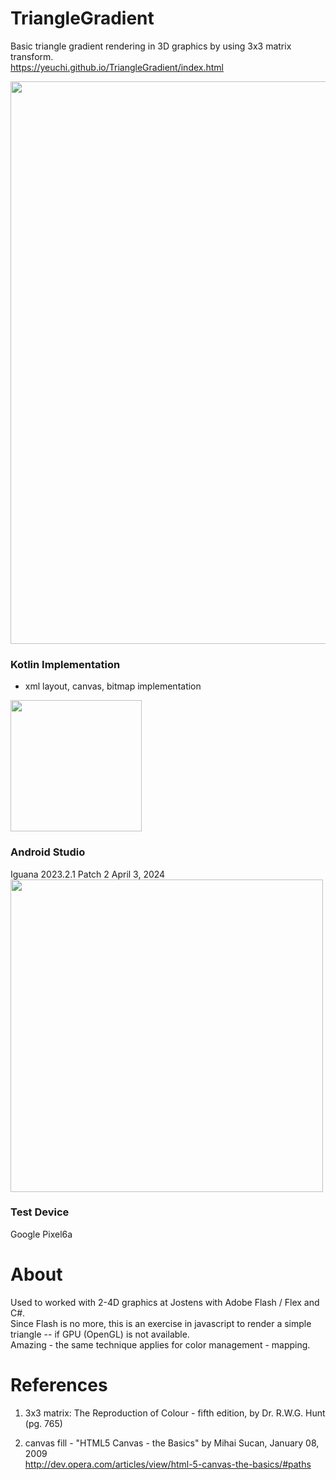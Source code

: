 # TriangleGradient
Basic triangle gradient rendering in 3D graphics by using 3x3 matrix transform. \
https://yeuchi.github.io/TriangleGradient/index.html

<img width="900" src="https://user-images.githubusercontent.com/1282659/126918850-f6125710-269f-46f9-bde3-3e5baee880b2.png">

### Kotlin Implementation
- xml layout, canvas, bitmap implementation
<img width="210" src="https://github.com/yeuchi/TriangleGradient/assets/1282659/f7201862-b3e7-46d9-b953-5ede84c6d4f0">

### Android Studio
Iguana 2023.2.1 Patch 2 April 3, 2024\
<img width="500" src="https://github.com/yeuchi/LinearRegression/assets/1282659/4faf30c4-4425-4201-846b-b5bd32c9fc42"/>

### Test Device
Google Pixel6a 

# About

Used to worked with 2-4D graphics at Jostens with Adobe Flash / Flex and C#.\
Since Flash is no more, this is an exercise in javascript to render a simple triangle -- if GPU (OpenGL) is not available. \
Amazing - the same technique applies for color management - mapping.

# References

1. 3x3 matrix:	The Reproduction of Colour - fifth edition, by Dr. R.W.G. Hunt (pg. 765)

2. canvas fill - "HTML5 Canvas - the Basics" by Mihai Sucan, January 08, 2009 \
http://dev.opera.com/articles/view/html-5-canvas-the-basics/#paths
